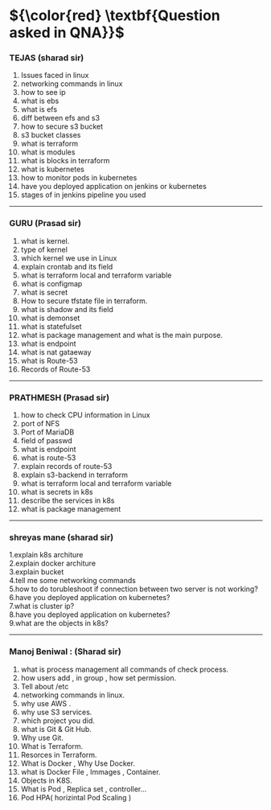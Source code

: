 # ${\color{red} \textbf{Question asked in QNA}}$
### TEJAS (sharad sir) 
1. Issues faced in linux
2. networking commands in linux
3. how to see ip
4. what is ebs
5. what is efs
6. diff between efs and s3
7. how to secure s3 bucket
8. s3 bucket classes
9. what is terraform
10. what is modules
11. what is blocks in terraform
12. what is kubernetes
13. how to monitor pods in kubernetes
14. have you deployed application on jenkins or kubernetes
15. stages of in jenkins pipeline you used
-------------------------------------------------------------------------------------------------------------------------------------------------------------------------
### GURU (Prasad sir)
1. what is kernel.
2. type of kernel 
3. which kernel we use in Linux
4. explain crontab and its field
5. what is terraform local and terraform variable 
6. what is configmap 
7. what is secret 
8. How to secure tfstate file in terraform.
9. what is shadow and its field
10. what is demonset 
11. what is statefulset
12. what is package management and what is the main purpose.
13. what is endpoint 
14. what is nat gataeway
15. what is Route-53
16. Records of Route-53
-------------------------------------------------------------------------------------------------------------------------------------------------------------------------
### PRATHMESH (Prasad sir)

1. how to check CPU information in Linux
2. port of NFS 
3. Port of MariaDB
4. field of passwd
5. what is endpoint 
6. what is route-53
7. explain records of route-53
8. explain s3-backend in terraform
9. what is terraform local and terraform variable
10. what is secrets in k8s
11. describe the services in k8s
12. what is package management 

-----------------------------------------------------------------------------------------------------------------------------------------------------

  ### shreyas mane (sharad sir)
  1.explain k8s architure \
  2.explain docker architure \
  3.explain bucket \
  4.tell me some networking commands \
  5.how to do torubleshoot if connection between two server is not working? \
  6.have you deployed application on kubernetes? \
  7.what is cluster ip? \
  8.have you deployed application on kubernetes? \
  9.what are the objects in k8s? 

--------------------------------------------------------------------------------------------------------------------------------------------------------
  
  ###  Manoj Beniwal : (Sharad sir)
1. what is process management all commands of check process.
2. how users add , in group , how set permission.
3. Tell about /etc
4.  networking commands in linux.
5.  why use AWS .
6.  why use S3 services.
7. which project you did.
8. what is Git & Git Hub.
9. Why use Git.
10. What is Terraform.
11. Resorces in Terraform.
12. What is Docker , Why Use Docker.
13.  what is Docker File , Immages , Container.
15.  Objects in K8S.
16.  What is Pod , Replica set , controller...
17.  Pod HPA( horizintal Pod Scaling )

